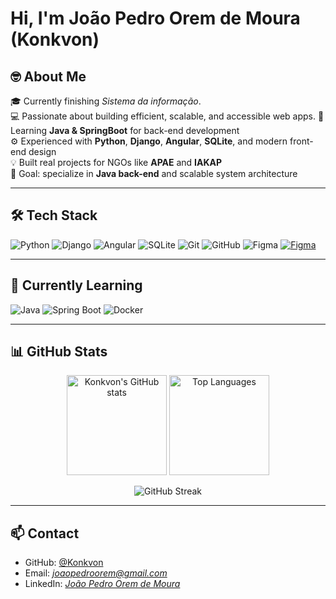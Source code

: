 # Hi, I'm João Pedro Orem de Moura (Konkvon)


## 🤓 About Me
🎓 Currently finishing *Sistema da informação*.  
💻 Passionate about building efficient, scalable, and accessible web apps.
🧠 Learning **Java & SpringBoot** for back-end development  
⚙️ Experienced with **Python**, **Django**, **Angular**, **SQLite**, and modern front-end design  
💡 Built real projects for NGOs like **APAE** and **IAKAP**  
🎯 Goal: specialize in **Java back-end** and scalable system architecture

---

## 🛠️ Tech Stack

![Python](https://img.shields.io/badge/Python-3776AB?style=for-the-badge&logo=python&logoColor=white)
![Django](https://img.shields.io/badge/Django-092E20?style=for-the-badge&logo=django&logoColor=white)
![Angular](https://img.shields.io/badge/Angular-DD0031?style=for-the-badge&logo=angular&logoColor=white)
![SQLite](https://img.shields.io/badge/SQLite-003B57?style=for-the-badge&logo=sqlite&logoColor=white)
![Git](https://img.shields.io/badge/Git-F05032?style=for-the-badge&logo=git&logoColor=white)
![GitHub](https://img.shields.io/badge/GitHub-181717?style=for-the-badge&logo=github&logoColor=white)
![Figma](https://img.shields.io/badge/Figma-F24E1E?style=for-the-badge&logo=figma&logoColor=white)
<a href="https://www.figma.com/" target="_blank">
  <img src="https://img.shields.io/badge/Figma-F24E1E?style=for-the-badge&logo=figma&logoColor=white" alt="Figma">
</a>

---

## 📘 Currently Learning
![Java](https://img.shields.io/badge/Java-ED8B00?style=for-the-badge&logo=openjdk&logoColor=white)
![Spring Boot](https://img.shields.io/badge/Spring%20Boot-6DB33F?style=for-the-badge&logo=springboot&logoColor=white)
![Docker](https://img.shields.io/badge/Docker-0db7ed?style=for-the-badge&logo=docker&logoColor=white)

---

## 📊 GitHub Stats

<p align="center">
  <img src="https://github-readme-stats.vercel.app/api?username=Konkvon&show_icons=true&theme=tokyonight" alt="Konkvon's GitHub stats" height="160"/>
  <img src="https://github-readme-stats.vercel.app/api/top-langs/?username=Konkvon&layout=compact&theme=tokyonight" alt="Top Languages" height="160"/>
</p>

<p align="center">
  <img src="https://streak-stats.demolab.com?user=Konkvon&theme=tokyonight&hide_border=false" alt="GitHub Streak" />
</p>

---

## 📫 Contact
- GitHub: [@Konkvon](https://github.com/Konkvon)  
- Email: *joaopedroorem@gmail.com*  
- LinkedIn: *[João Pedro Orem de Moura](https://www.linkedin.com/in/jo%C3%A3o-pedro-orem-de-moura-202524275/)*
